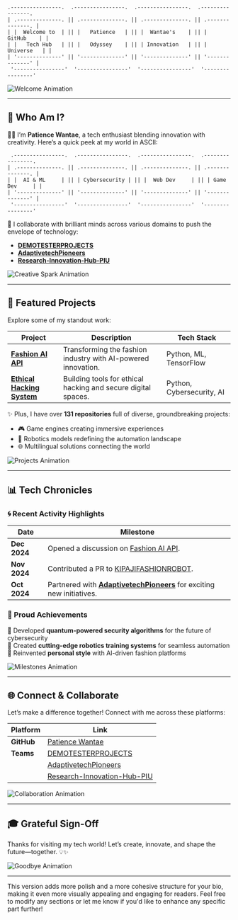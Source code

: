 

```
.----------------.  .----------------.  .----------------.  .----------------.  
| .--------------. || .--------------. || .--------------. || .--------------. |
| |  Welcome to  | || |   Patience   | || |  Wantae's    | || |    GitHub    | |
| |   Tech Hub   | || |   Odyssey    | || | Innovation   | || |   Universe   | |
| '--------------' || '--------------' || '--------------' || '--------------' |
 '----------------'  '----------------'  '----------------'  '----------------'  
```

![Welcome Animation](https://media.giphy.com/media/fAnzw6YK33jMwzp5wp/giphy.gif)

---

## 🎨 Who Am I?

👩‍💻 I’m **Patience Wantae**, a tech enthusiast blending innovation with creativity. Here’s a quick peek at my world in ASCII:

```
 .----------------.  .----------------.  .----------------.  .----------------. 
| .--------------. || .--------------. || .--------------. || .--------------. |
| |  AI & ML     | || | Cybersecurity | || |  Web Dev     | || | Game Dev     | |
| '--------------' || '--------------' || '--------------' || '--------------' |
 '----------------'  '----------------'  '----------------'  '----------------' 
```

🤝 I collaborate with brilliant minds across various domains to push the envelope of technology:

- **[DEMOTESTERPROJECTS](https://github.com/DEMOTESTERPROJECTS)**
- **[AdaptivetechPioneers](https://github.com/AdaptivetechPioneers)**
- **[Research-Innovation-Hub-PIU](https://github.com/Research-Innovation-Hub-PIU)**

![Creative Spark Animation](https://media.giphy.com/media/xUOxfhUzRrlggrD42s/giphy.gif)

---

## 🚀 Featured Projects

Explore some of my standout work:

| **Project**                        | **Description**                          | **Tech Stack**            |
|------------------------------------|------------------------------------------|---------------------------|
| [**Fashion AI API**](https://github.com/Patiencewantae123/fashion_ai_api) | Transforming the fashion industry with AI-powered innovation. | Python, ML, TensorFlow    |
| [**Ethical Hacking System**](https://github.com/Patiencewantae123/Ethicalhackingsystem-PWG) | Building tools for ethical hacking and secure digital spaces. | Python, Cybersecurity, AI |

✨ Plus, I have over **131 repositories** full of diverse, groundbreaking projects:

- 🎮 Game engines creating immersive experiences  
- 🤖 Robotics models redefining the automation landscape  
- 🌐 Multilingual solutions connecting the world

![Projects Animation](https://media.giphy.com/media/Y4ak9Ki2GZCbJxAnJD/giphy.gif)

---

## 📊 Tech Chronicles

### 🌀 Recent Activity Highlights

| **Date**    | **Milestone** |
|-------------|---------------|
| **Dec 2024** | Opened a discussion on [Fashion AI API](https://github.com/Patiencewantae123/fashion_ai_api). |
| **Nov 2024** | Contributed a PR to [KIPAJIFASHIONROBOT](https://github.com/Research-Innovation-Hub-PIU/KIPAJIFASHIONROBOT). |
| **Oct 2024** | Partnered with **[AdaptivetechPioneers](https://github.com/AdaptivetechPioneers)** for exciting new initiatives. |

### 🌟 Proud Achievements

🚀 Developed **quantum-powered security algorithms** for the future of cybersecurity  
🤖 Created **cutting-edge robotics training systems** for seamless automation  
💃 Reinvented **personal style** with AI-driven fashion platforms

![Milestones Animation](https://media.giphy.com/media/l4KibK3JwaVo0CjDO/giphy.gif)

---

## 🌐 Connect & Collaborate

Let’s make a difference together! Connect with me across these platforms:

| Platform    | Link                                      |
|-------------|------------------------------------------|
| **GitHub**  | [Patience Wantae](https://github.com/Patiencewantae123) |
| **Teams**   | [DEMOTESTERPROJECTS](https://github.com/DEMOTESTERPROJECTS) |
|             | [AdaptivetechPioneers](https://github.com/AdaptivetechPioneers) |
|             | [Research-Innovation-Hub-PIU](https://github.com/Research-Innovation-Hub-PIU) |

![Collaboration Animation](https://media.giphy.com/media/vFKqnCdLPNOKc/giphy.gif)

---

## 🎓 Grateful Sign-Off

Thanks for visiting my tech world! Let’s create, innovate, and shape the future—together. 💡✨

![Goodbye Animation](https://media.giphy.com/media/xUOxeYbn8WU58ZTFRW/giphy.gif)

---

This version adds more polish and a more cohesive structure for your bio, making it even more visually appealing and engaging for readers. Feel free to modify any sections or let me know if you'd like to enhance any specific part further!
